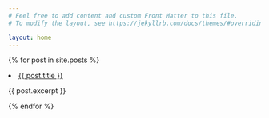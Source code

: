 ```yaml
---
# Feel free to add content and custom Front Matter to this file.
# To modify the layout, see https://jekyllrb.com/docs/themes/#overriding-theme-defaults

layout: home
---
```


{% for post in site.posts %}
<li>
<a href="{{ post.url }}">{{ post.title }}</a>
<p>{{ post.excerpt }}</p>
</li>
{% endfor %}
